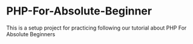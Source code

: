 # PHP-For-Absolute-Beginner
This is a setup project for practicing following our tutorial about PHP For Absolute Beginners
